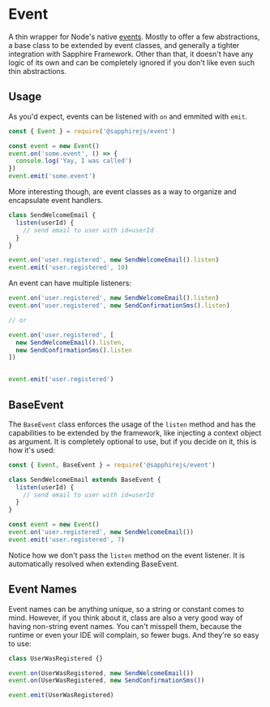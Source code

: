 # Event

A thin wrapper for Node's native [events](https://nodejs.org/api/events.html). Mostly to offer a few abstractions, a base class to be extended by event classes, and generally a tighter integration with Sapphire Framework. Other than that, it doesn't have any logic of its own and can be completely ignored if you don't like even such thin abstractions.

## Usage

As you'd expect, events can be listened with `on` and emmited with `emit`.

```js
const { Event } = require('@sapphirejs/event')

const event = new Event()
event.on('some.event', () => {
  console.log('Yay, I was called')
})
event.emit('some.event')
```

More interesting though, are event classes as a way to organize and encapsulate event handlers.

```js
class SendWelcomeEmail {
  listen(userId) {
    // send email to user with id=userId
  }
}

event.on('user.registered', new SendWelcomeEmail().listen)
event.emit('user.registered', 10)
```

An event can have multiple listeners:

```js
event.on('user.registered', new SendWelcomeEmail().listen)
event.on('user.registered', new SendConfirmationSms().listen)

// or

event.on('user.registered', [
  new SendWelcomeEmail().listen,
  new SendConfirmationSms().listen
])


event.emit('user.registered')
```

## BaseEvent

The `BaseEvent` class enforces the usage of the `listen` method and has the capabilities to be extended by the framework, like injecting a context object as argument. It is completely optional to use, but if you decide on it, this is how it's used:

```js
const { Event, BaseEvent } = require('@sapphirejs/event')

class SendWelcomeEmail extends BaseEvent {
  listen(userId) {
    // send email to user with id=userId
  }
}

const event = new Event()
event.on('user.registered', new SendWelcomeEmail())
event.emit('user.registered', 7)
```

Notice how we don't pass the `listen` method on the event listener. It is automatically resolved when extending BaseEvent.

## Event Names

Event names can be anything unique, so a string or constant comes to mind. However, if you think about it, class are also a very good way of having non-string event names. You can't misspell them, because the runtime or even your IDE will complain, so fewer bugs. And they're so easy to use:

```js
class UserWasRegistered {}

event.on(UserWasRegistered, new SendWelcomeEmail())
event.on(UserWasRegistered, new SendConfirmationSms())

event.emit(UserWasRegistered)
```
